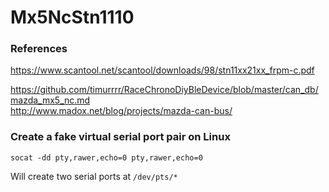 # Mx5NcStn1110

### References

https://www.scantool.net/scantool/downloads/98/stn11xx21xx_frpm-c.pdf

https://github.com/timurrrr/RaceChronoDiyBleDevice/blob/master/can_db/mazda_mx5_nc.md  
http://www.madox.net/blog/projects/mazda-can-bus/

### Create a fake virtual serial port pair on Linux

`socat -dd pty,rawer,echo=0 pty,rawer,echo=0`

Will create two serial ports at `/dev/pts/*`
